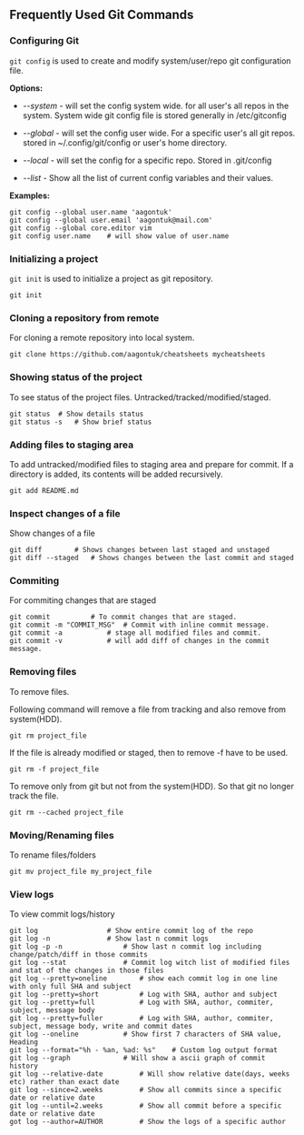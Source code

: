 ## Frequently Used Git Commands ##

### Configuring Git ###

`git config` is used to create and modify system/user/repo git configuration file.

**Options:**
* *--system* - will set the config system wide. for all user's
all repos in the system. System wide git config file is
stored generally in /etc/gitconfig

* *--global* - will set the config user wide. For a specific user's
all git repos. stored in ~/.config/git/config or user's home directory.

* *--local* - will set the config for a specific repo. Stored in .git/config

* *--list* - Show all the list of current config variables and their values.

**Examples:**

```
git config --global user.name 'aagontuk'
git config --global user.email 'aagontuk@mail.com'
git config --global core.editor vim
git config user.name	# will show value of user.name
```

### Initializing a project ###

`git init` is used to initialize a project as git repository.

```
git init
```

### Cloning a repository from remote ###

For cloning a remote repository into local system.

```
git clone https://github.com/aagontuk/cheatsheets mycheatsheets
```

### Showing status of the project ###

To see status of the project files. Untracked/tracked/modified/staged.

```
git status	# Show details status
git status -s	# Show brief status
```

### Adding files to staging area ###

To add untracked/modified files to staging area and prepare for commit.
If a directory is added, its contents will be added recursively.

```
git add README.md
```

### Inspect changes of a file ###

Show changes of a file

```
git diff		# Shows changes between last staged and unstaged
git diff --staged	# Shows changes between the last commit and staged
```

### Commiting ###

For commiting changes that are staged

```
git commit			# To commit changes that are staged.
git commit -m "COMMIT_MSG"	# Commit with inline commit message.
git commit -a			# stage all modified files and commit.
git commit -v			# will add diff of changes in the commit message.
```

### Removing files ###

To remove files.

Following command will remove a file from tracking and also remove from system(HDD).
```
git rm project_file
```

If the file is already modified or staged, then to remove -f have to be used.
```
git rm -f project_file
```

To remove only from git but not from the system(HDD). So that git no longer track
the file.
```
git rm --cached project_file
```

### Moving/Renaming files ###

To rename files/folders

```
git mv project_file my_project_file
```

### View logs ###

To view commit logs/history

```
git log					# Show entire commit log of the repo
git log -n				# Show last n commit logs
git log -p -n				# Show last n commit log including change/patch/diff in those commits
git log --stat				# Commit log witch list of modified files and stat of the changes in those files
git log --pretty=oneline		# show each commit log in one line with only full SHA and subject
git log --pretty=short			# Log with SHA, author and subject
git log --pretty=full			# Log with SHA, author, commiter, subject, message body
git log --pretty=fuller			# Log with SHA, author, commiter, subject, message body, write and commit dates
git log --oneline			# Show first 7 characters of SHA value, Heading
git log --format="%h - %an, %ad: %s"	# Custom log output format
git log --graph				# Will show a ascii graph of commit history
git log --relative-date			# Will show relative date(days, weeks etc) rather than exact date
git log --since=2.weeks			# Show all commits since a specific date or relative date
git log --until=2.weeks			# Show all commit before a specific date or relative date
got log --author=AUTHOR			# Show the logs of a specific author
```
